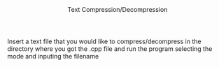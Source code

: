 <header>Text Compression/Decompression</header>
<p>Insert a text file that you would like to compress/decompress in the directory where you got the .cpp file and run the program selecting the mode and inputing the filename</p>
